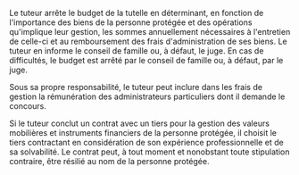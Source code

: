Le tuteur arrête le budget de la tutelle en déterminant, en fonction de l'importance des biens de la personne protégée et des opérations qu'implique leur gestion, les sommes annuellement nécessaires à l'entretien de celle-ci et au remboursement des frais d'administration de ses biens. Le tuteur en informe le conseil de famille ou, à défaut, le juge. En cas de difficultés, le budget est arrêté par le conseil de famille ou, à défaut, par le juge.

Sous sa propre responsabilité, le tuteur peut inclure dans les frais de gestion la rémunération des administrateurs particuliers dont il demande le concours.

Si le tuteur conclut un contrat avec un tiers pour la gestion des valeurs mobilières et instruments financiers de la personne protégée, il choisit le tiers contractant en considération de son expérience professionnelle et de sa solvabilité. Le contrat peut, à tout moment et nonobstant toute stipulation contraire, être résilié au nom de la personne protégée.
